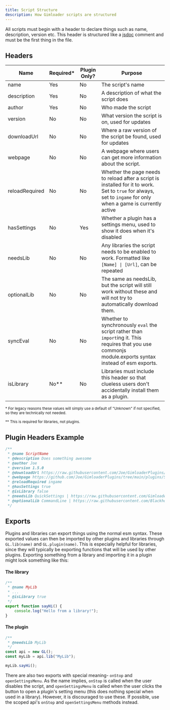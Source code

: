 ```yaml
---
title: Script Structure
description: How Gimloader scripts are structured
---
```


All scripts must begin with a header to declare things such as name, description, version etc. This header is structured like a [jsdoc](https://jsdoc.app/) comment and must be the first thing in the file.

## Headers

| Name | Required* | Plugin Only? | Purpose |
| ---- | --------- | ------------ | ------- |
| name | Yes | No | The script's name |
| description | Yes | No | A description of what the script does |
| author | Yes | No | Who made the script |
| version | No | No | What version the script is on, used for updates |
| downloadUrl | No | No | Where a raw version of the script be found, used for updates |
| webpage | No | No | A webpage where users can get more information about the script. |
| reloadRequired | No | No | Whether the page needs to reload after a script is installed for it to work. Set to `true` for always, set to `ingame` for only when a game is currently active |
| hasSettings | No | Yes | Whether a plugin has a settings menu, used to show it does when it's disabled |
| needsLib | No | No | Any libraries the script needs to be enabled to work. Formatted like `[Name] \| [Url]`, can be repeated |
| optionalLib | No | No | The same as needsLib, but the script will still work without these and will not try to automatically download them. |
| syncEval | No | No | Whether to synchronously `eval` the script rather than `import`ing it. This requires that you use commonjs module.exports syntax instead of esm exports. |
| isLibrary | No** | No | Libraries must include this header so that clueless users don't accidentally install them as a plugin. |

<small>
* For legacy reasons these values will simply use a default of "Unknown" if not specified, so they are technically not needed.

** This is required for libraries, not plugins.
</small>

## Plugin Headers Example
```js
/**
 * @name ScriptName
 * @description Does something awesome
 * @author Joe
 * @version 1.5.0
 * @downloadUrl https://raw.githubusercontent.com/Joe/GimloaderPlugins/main/plugins/ScriptName/ScriptName.js
 * @webpage https://github.com/Joe/GimloaderPlugins/tree/main/plugins/ScriptName/README.md
 * @reloadRequired ingame
 * @hasSettings true
 * @isLibrary false
 * @needsLib QuickSettings | https://raw.githubusercontent.com/Gimloader/client-plugins/refs/heads/main/libraries/QuickSettings/build/QuickSettings.js
 * @optionalLib CommandLine | https://raw.githubusercontent.com/Blackhole927/gimkitmods/main/libraries/CommandLine/CommandLine.js
 */
```

## Exports

Plugins and libraries can export things using the normal esm syntax. These exported values can then be imported by other plugins and libraries through `GL.lib(name)` and `GL.plugin(name)`. This is especially helpful for libraries, since they will typically be exporting functions that will be used by other plugins. Exporting something from a library and importing it in a plugin might look something like this:

#### The library
```js
/**
 * @name MyLib
 * ...
 * @isLibrary true
 */
export function sayHi() {
    console.log("Hello from a library!");
}
```

#### The plugin
```js
/**
 * @needsLib MyLib
 */
const api = new GL();
const myLib = api.lib("MyLib");

myLib.sayHi();
```

There are also two exports with special meaning- `onStop` and `openSettingsMenu`. As the name implies, `onStop` is called when the user disables the script, and `openSettingsMenu` is called when the user clicks the button to open a plugin's setting menu (this does nothing special when used in a library). However, it is discouraged to use these. If possible, use the scoped api's `onStop` and `openSettingsMenu` methods instead.